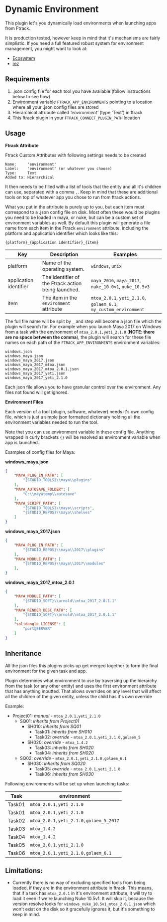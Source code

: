 # Dynamic Environment

This plugin let's you dynamically load environments when launching apps from Ftrack.

It is production tested, however keep in mind that it's mechanisms are fairly simplistic. If you need a full featured robust system for environment management, you might want to look at:

 - [Ecosystem](https://github.com/PeregrineLabs/Ecosystem)
 - [rez](https://github.com/nerdvegas/rez)

Requirements
--------------

1. .json config file for each tool you have available (follow instructions below to see how)
2. Environment variable `FTRACK_APP_ENVIRONMENTS` pointing to a location where all your .json config files are stored
3. Hierarchical attribute called *'environment'* (type 'Text') in ftrack
4. This ftrack plugin in your `FTRACK_CONNECT_PLUGIN_PATH` location

Usage
---------

**Ftrack Attribute**

Ftrack Custom Attributes with following settings needs to be created

```
Name:     'environment'
Label:    'environment' (or whatever you choose)
Type:     Text
Added to: Hierarchical
```

It then needs to be filled with a list of tools that the entity and all it's children can use, separated with a comma ```,```. Keep in mind that these are additional tools on top of whatever app you chose to run from ftrack actions.

What you put in the attribute is purely up to you, but each item must correspond to a .json config file on disk. Most often these would be plugins you need to be loaded in maya, or nuke, but can be a custom set of environment variables as well. By default this plugin will generate a file name from each item in the Ftrack ```environment``` attribute, including the platform and application identifier which looks like this:

```
{platform}_{application identifier}_{item}
```

Key | Description | Examples
--- | --- | ---
platform | Name of the operating system. | ```windows```, ```unix```
application identifier | The identifier of the Ftrack action being launched. | ```maya_2016```, ```maya_2017```, ```nuke_10.0v1```, ```nuke_10.5v3```
item | The item in the ```environment``` attribute | ```mtoa_2.0.1```, ```yeti_2.1.0```, ```golaem_6.1```, ```my_custom_environment```

The full file name will be split by ```_``` and step will become a json file which the plugin will search for. For example when you launch Maya 2017 on Windows from a task with the environment of ```mtoa_2.0.1,yeti_2.1.0``` (**NOTE: there are no space between the comma**), the plugin will search for these file names on each path of the ```FTRACK_APP_ENVIRONMENTS``` environment variables:

```
windows.json
windows_maya.json
windows_maya_2017.json
windows_maya_2017_mtoa.json
windows_maya_2017_mtoa_2.0.1.json
windows_maya_2017_yeti.json
windows_maya_2017_yeti_2.1.0
```

Each json file allows you to have granular control over the environment. Any files not found will get ignored.


**Environment Files**

Each version of a tool (plugin, software, whatever) needs it's own config file, which is just a simple json formatted dictionary holding all the environment variables needed to run the tool.

Note that you can use environment variable in these config file. Anything wrapped in curly brackets `{}` will be resolved as environment variable when app is launched.

Examples of config files for Maya:

**windows_maya.json**
```json
{
    "MAYA_PLUG_IN_PATH": [
        "{STUDIO_TOOLS}\\maya\\plugins"
    ],
    "MAYA_AUTOSAVE_FOLDER": [
        "C:\\mayatemp\\autosave"
    ],
    "MAYA_SCRIPT_PATH": [
        "{STUDIO_TOOLS}\\maya\\scripts",
        "{STUDIO_REPOS}\\maya\\shelves"
    ]
}
```
**windows_maya_2017.json**
```json
{
    "MAYA_PLUG_IN_PATH": [
        "{STUDIO_REPOS}\\maya\\2017\\plugins"
    ],
    "MAYA_MODULE_PATH": [
        "{STUDIO_REPOS}\\maya\\2017\\modules"
    ],
}
```
**windows_maya_2017_mtoa_2.0.1**
```json
{
    "MAYA_MODULE_PATH": [
        "{STUDIO_SOFT}\\arnold\\mtoa_2017_2.0.1.1"
    ],
    "MAYA_RENDER_DESC_PATH": [
        "{STUDIO_SOFT}\\arnold\\mtoa_2017_2.0.1.1"
    ],
    "solidangle_LICENSE": [
        "port@SERVER"
    ]
}
```

Inheritance
-----------

All the json files this plugins picks up get merged together to form the final environment for the given task and app.

Plugin determines what environment to use by traversing up the hierarchy from the task (or any other entity) and uses the first environment attribute that has anything inputted. That allows overrides on any level that will affect all the children of the given entity, unless the child has it's own override

Example:

- Project01: *manual* - `mtoa_2.0.1,yeti_2.1.0`
    - SQ01: *inherits from Project01*
        - SH010: *inherits from SQ01*
            - Task01: *inherits from SH010*
            - Task02: *override* -  `mtoa_2.0.1,yeti_2.1.0,golaem_5`
        - SH020: *override* -  `mtoa_1.4.2`
            - Task03: *inherits from SH020*
            - Task04: *inherits from SH020*
    - SQ02: *override* -  `mtoa_2.0.1,yeti_2.1.0,golaem_6.1`
        - SH030: *inherits from SQ020*
            - Task05: *override* -  `mtoa_2.0.1,yeti_2.1.0`
            - Task06: *inherits from SH030*

Following environments will be set up when launching tasks:

Task | environment
--- | ---
Task01 | `mtoa_2.0.1,yeti_2.1.0`
Task01 | `mtoa_2.0.1,yeti_2.1.0`
Task02 | `mtoa_2.0.1,yeti_2.1.0,golaem_5_2017`
Task03 | `mtoa_1.4.2`
Task04 | `mtoa_1.4.2`
Task05 | `mtoa_2.0.1,yeti_2.1.0`
Task06 | `mtoa_2.0.1,yeti_2.1.0,golaem_6.1`


Limitations:
--------------

- Currently there is no way of excluding specified tools from being loaded, if they are in the environment attribute in ftrack. This means, that if a task has `mtoa_2.0.1` in it's environment attribute, it will try to load it even if we're launching Nuke 10.5v1. It will skip it, because the version resolve looks for `windows_nuke_10.5v1_mtoa_2.0.1.json` which won't exist on the disk so it gracefully ignores it, but it's something to keep in mind.
